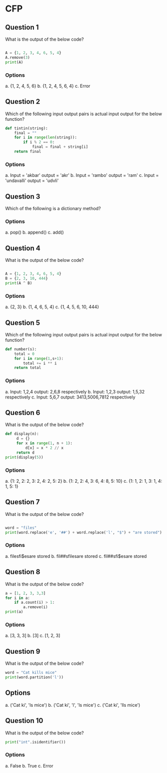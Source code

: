 # CFP

## Question 1

What is the output of the below code?

````python

A = {1, 2, 3, 4, 6, 5, 4}
A.remove(3)
print(A)

````
### Options

a. {1, 2, 4, 5, 6} 
b. {1, 2, 4, 5, 6, 4}
c. Error

## Question 2

Which of the following input output pairs is actual input output for the below function?

````python
def tintin(string):  
    final = ""   
    for i in range(len(string)):  
        if i % 2 == 0:  
            final = final + string[i]  
    return final
````
### Options

a. Input = 'akbar' output = 'akr'
b. Input = 'rambo' output = 'ram'
c. Input = 'undavalli' output = 'udvli'

## Question 3

Which of the following is a dictionary method?

### Options

a. pop()
b. append()
c. add()

## Question 4

What is the output of the below code?

````python

A = {1, 2, 3, 4, 6, 5, 4}
B = {2, 3, 10, 444}
print(A ^ B)
````
### Options

a. {2, 3}
b. {1, 4, 6, 5, 4}
c. {1, 4, 5, 6, 10, 444}

## Question 5

Which of the following input output pairs is actual input output for the below function?

````python
def number(s):
    total = 0
    for i in range(1,s+1):
        total += i ** i
    return total
````
### Options

a. Input: 1,2,4 output: 2,6,8 respectively 
b. Input: 1,2,3  output: 1,5,32 respectively
c. Input: 5,6,7 output: 3413,5006,7812 respectively 

## Question 6

What is the output of the below code?

````python
def display(n):
     d = {}
     for x in range(1, n + 1):
         d[x] = x * 2 // x
     return d
print(display(5))
````
### Options

a. {1: 2, 2: 2, 3: 2, 4: 2, 5: 2}
b. {1: 2, 2: 4, 3: 6, 4: 8, 5: 10}
c. {1: 1, 2: 1, 3: 1, 4: 1, 5: 1}

## Question 7

What is the output of the below code?

````python

word = "files"
print(word.replace('e', '##') + word.replace('l', "$") + "are stored")

````
### Options
a. filesfi$esare stored
b. fil##sfilesare stored
c. fil##sfi$esare stored

## Question 8

What is the output of the below code?

````python
a = [1, 2, 3, 3,3]
for i in a:
    if a.count(i) > 1:
        a.remove(i)
print(a)
````
### Options

a. [3, 3, 3]
b. [3]
c. [1, 2, 3]

## Question 9

What is the output of the below code?

````python
word = "Cat kills mice"
print(word.partition('l'))

````
## Options

a. ('Cat ki', 'ls mice')
b. ('Cat ki', 'l', 'ls mice')
c. ('Cat ki', 'lls mice')

## Question 10

What is the output of the below code?

````python
print("int".isidentifier())
````
### Options

a. False
b. True
c. Error
